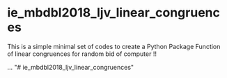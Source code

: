 # ie_mbdbl2018_ljv_linear_congruences
This is a simple minimal set of codes to create a Python Package
Function of linear congruences for random bid of computer !!

...
"# ie_mbdbl2018_ljv_linear_congruences" 
